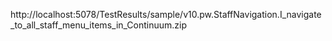 

http://localhost:5078/TestResults/sample/v10.pw.StaffNavigation.I_navigate_to_all_staff_menu_items_in_Continuum.zip